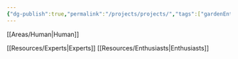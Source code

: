 ```yaml
---
{"dg-publish":true,"permalink":"/projects/projects/","tags":["gardenEntry"]}
---
```


[[Areas/Human\|Human]]

[[Resources/Experts\|Experts]]
[[Resources/Enthusiasts\|Enthusiasts]]